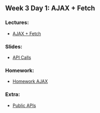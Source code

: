 ## Week 3 Day 1: AJAX + Fetch

### Lectures:

- [AJAX + Fetch](AJAX)

### Slides:

- [API Calls](https://git.generalassemb.ly/FEPIR-LOL-Saudi/Front-End-Programming-Immersive-with-React/blob/master/resources/slides/16_API_Calls_and_Response_Handling-FEWD_3.1.pptx.pdf)

### Homework:

- [Homework AJAX](https://git.generalassemb.ly/FEPIR-LOL-Saudi/homework_week3_day1_ajax)

### Extra:

- [Public APIs](https://github.com/public-apis/public-apis)
